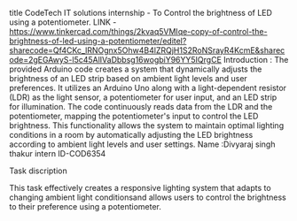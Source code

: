 title CodeTech IT solutions internship - To Control the brightness of LED using a potentiometer.
LINK -
https://www.tinkercad.com/things/2kvaq5VMIqe-copy-of-control-the-brightness-of-led-using-a-potentiometer/editel?sharecode=Qf4CKc_lRNOgnx5Ohw4B4lZRQjH1S2RoNSrayR4KcmE&sharecode=2gEGAwyS-l5c45AlIVaDbbsg16wogbiY96YY5IQrgCE
 Introduction :
The provided Arduino code creates a system that dynamically adjusts the brightness of an LED strip based on ambient light levels and user preferences.
It utilizes an Arduino Uno along with a light-dependent resistor (LDR) as the light sensor, a potentiometer for user input, and an LED strip for illumination.
The code continuously reads data from the LDR and the potentiometer, mapping the potentiometer's input to control the LED brightness. 
This functionality allows the system to maintain optimal lighting conditions in a room by automatically adjusting the LED brightness according to ambient light levels and user settings.
Name :Divyaraj singh thakur intern ID-COD6354

Task discription 

This task effectively creates a responsive lighting system that adapts to changing ambient light conditionsand allows users to control the brightness to their preference using a potentiometer.




 
